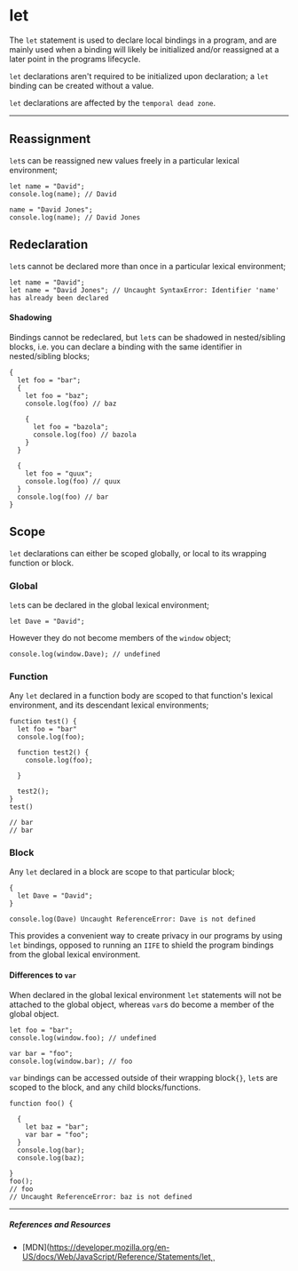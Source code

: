 # let

The `let` statement is used to declare local bindings in a program, and are mainly used when a binding will likely be initialized and/or reassigned at a later point in the programs lifecycle.

`let` declarations aren't required to be initialized upon declaration; a `let` binding can be created without a value.

`let` declarations are affected by the `temporal dead zone`.

---

## **Reassignment**

`let`s can be reassigned new values freely in a particular lexical environment;

```
let name = "David";
console.log(name); // David

name = "David Jones";
console.log(name); // David Jones
```

## **Redeclaration**

`let`s cannot be declared more than once in a particular lexical environment;

```
let name = "David";
let name = "David Jones"; // Uncaught SyntaxError: Identifier 'name' has already been declared
```

#### Shadowing

Bindings cannot be redeclared, but `let`s can be shadowed in nested/sibling blocks, i.e. you can declare a binding with the same identifier in nested/sibling blocks;

```
{
  let foo = "bar";
  {
    let foo = "baz";
    console.log(foo) // baz

    {
      let foo = "bazola";
      console.log(foo) // bazola
    }
  }

  {
    let foo = "quux";
    console.log(foo) // quux
  }
  console.log(foo) // bar
}
```

## **Scope**

`let` declarations can either be scoped globally, or local to its wrapping function or block.

### **Global**

`let`s can be declared in the global lexical environment;

```
let Dave = "David";
```

However they do not become members of the `window` object;

```
console.log(window.Dave); // undefined
```

### **Function**

Any `let` declared in a function body are scoped to that function's lexical environment, and its descendant lexical environments;

```
function test() {
  let foo = "bar"
  console.log(foo);

  function test2() {
    console.log(foo);

  }

  test2();
}
test()

// bar
// bar
```

### **Block**

Any `let` declared in a block are scope to that particular block;

```
{
  let Dave = "David";
}

console.log(Dave) Uncaught ReferenceError: Dave is not defined
```

This provides a convenient way to create privacy in our programs by using `let` bindings, opposed to running an `IIFE` to shield the program bindings from the global lexical environment.

#### Differences to `var`

When declared in the global lexical environment `let` statements will not be attached to the global object, whereas `var`s do become a member of the global object.

```
let foo = "bar";
console.log(window.foo); // undefined

var bar = "foo";
console.log(window.bar); // foo
```

`var` bindings can be accessed outside of their wrapping block`{}`, `let`s are scoped to the block, and any child blocks/functions.

```
function foo() {

  {
    let baz = "bar";
    var bar = "foo";
  }
  console.log(bar);
  console.log(baz);

}
foo();
// foo
// Uncaught ReferenceError: baz is not defined
```

---

##### References and Resources

- [MDN](https://developer.mozilla.org/en-US/docs/Web/JavaScript/Reference/Statements/let˛¸
